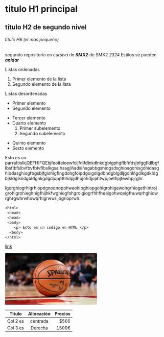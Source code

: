 # titulo H1 principal

## titulo H2 de segundo nivel

###### titulo H6 (el mas pequeño)

segundo repositorio en _cursiva_ de **_SMX2_** de SMX2 *2324*
Estilos se pueden **_anidar_**

Listas ordenadas
1. Primer elemento de la lista
2. Segundo elemento de la lista 

Listas desordenadas

* Primer elemento
* Segundo elemento
- Tercer elemento
- Cuarto elemento   
    1. Primer subelemento
    2. Segundo subelemento
+ Quinto elemento
+ Sexto elemento

Esto es un parrafoslkjQEFHIFQEbjfeoifeioewfoijfdifdlnkdlnkdgbigphgflbñfdsjbfggfldlbgflbsflbfslbvfbvfblvflbslkgsalhsagjlñadsiñsgabbgshiogsdsghiosgohisgohidasghiodasghiogfbgsbjfgiohigflngdohgfoipdgoigdigdbndgblgdljgdhlñgdlkgdkldgbjkldglkñdgbldghkgdgdjoppthhdpjdhpjohdjophtwpjoethpjtewhpjrghr.

lgorghiogrhigrhiopdgnoqnopohweohipghiopgohigrohigewohgrhiogethintrojgrohigrohieghnigfhijhkfwghiogfohgroigiogrfhhfhealgohwqeigfhuwqrhghiowrghrgwhrwhowqrhigrwwrijogrioprwh.
```
<html>
 <head>
 <head>
 <body>
    <p> Esto es un codigo en HTML </p>
  <body>
</html>
```

[link](https://login.net.fje.edu "Enlace a la web del cole")

![Imagen de pelota](https://github.com/oscarpz1125/repositorio2/blob/main/descarga%20(3).jpg "Imagen pelota")

|Titulo |Alineación | Precios|
|----------|:----------:|----------:|
|Col 2 es|centrada|$500|
|Col 3 es|Derecha|1500€|

